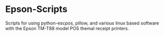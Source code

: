 Epson-Scripts
=============

Scripts for using python-escpos, pillow, and various linux based software with the Epson TM-T88 model POS themal receipt printers.
